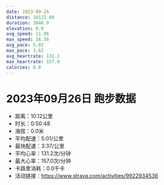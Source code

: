 ```yaml
---
date: 2023-09-26
distance: 10122.80
duration: 3048.0
elevation: 0.0
avg_speed: 11.96
max_speed: 16.56
avg_pace: 5.02
max_pace: 3.62
avg_heartrate: 131.2
max_heartrate: 157.0
calories: 0.0
---
```


# 2023年09月26日 跑步数据

- 距离：10.12公里
- 时长：0:50:48
- 海拔：0.0米
- 平均配速：5:01/公里
- 最快配速：3:37/公里
- 平均心率：131.2次/分钟
- 最大心率：157.0次/分钟
- 卡路里消耗：0.0千卡
- 活动链接：https://www.strava.com/activities/9922934536
